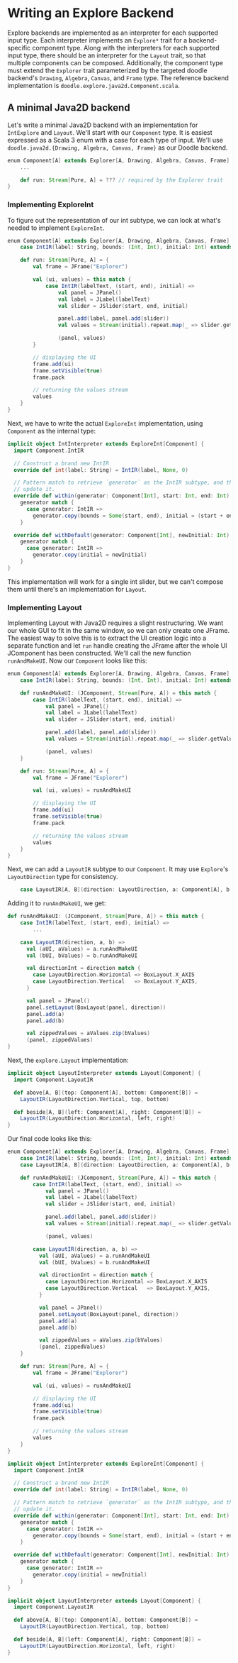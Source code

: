 # Writing an Explore Backend

Explore backends are implemented as an interpreter for each supported input type.
Each interpreter implements an `Explore*` trait for a backend-specific component type.
Along with the interpreters for each supported input type, there should be an interpreter for 
the `Layout` trait, so that multiple components can be composed. Additionally, the component type
must extend the `Explorer` trait parameterized by the targeted doodle backend's `Drawing`, `Algebra`,
`Canvas`, and `Frame` type. The reference backend implementation is `doodle.explore.java2d.Component.scala`.

## A minimal Java2D backend

Let's write a minimal Java2D backend with an implementation for `IntExplore` and `Layout`.
We'll start with our `Component` type. It is easiest expressed as a Scala 3 enum with a
case for each type of input. We'll use `doodle.java2d.{Drawing, Algebra, Canvas, Frame}`
as our Doodle backend.

```scala
enum Component[A] extends Explorer[A, Drawing, Algebra, Canvas, Frame] {
    ...

    def run: Stream[Pure, A] = ??? // required by the Explorer trait
}
```

### Implementing ExploreInt

To figure out the representation of our int subtype, we can look at what's
needed to implement `ExploreInt`.

```scala
enum Component[A] extends Explorer[A, Drawing, Algebra, Canvas, Frame] {
    case IntIR(label: String, bounds: (Int, Int), initial: Int) extends Component[Int]

    def run: Stream[Pure, A] = {
        val frame = JFrame("Explorer")

        val (ui, values) = this match {
            case IntIR(labelText, (start, end), initial) =>
                val panel = JPanel()
                val label = JLabel(labelText)
                val slider = JSlider(start, end, initial)

                panel.add(label, panel.add(slider))
                val values = Stream(initial).repeat.map(_ => slider.getValue)

                (panel, values)
        }

        // displaying the UI
        frame.add(ui)
        frame.setVisible(true)
        frame.pack

        // returning the values stream
        values
    }
}
```

Next, we have to write the actual `ExploreInt` implementation, using
`Component` as the internal type:

```scala
implicit object IntInterpreter extends ExploreInt[Component] {
  import Component.IntIR

  // Construct a brand new IntIR
  override def int(label: String) = IntIR(label, None, 0)

  // Pattern match to retrieve `generator` as the IntIR subtype, and then
  // update it.
  override def within(generator: Component[Int], start: Int, end: Int) =
    generator match {
      case generator: IntIR =>
        generator.copy(bounds = Some(start, end), initial = (start + end) / 2)
    }

  override def withDefault(generator: Component[Int], newInitial: Int) =
    generator match {
      case generator: IntIR => 
        generator.copy(initial = newInitial)
    }
}
```

This implementation will work for a single int slider, but we can't
compose them until there's an implementation for `Layout`.

### Implementing Layout

Implementing Layout with Java2D requires a slight restructuring. We want
our whole GUI to fit in the same window, so we can only create one JFrame.
The easiest way to solve this is to extract the UI creation logic into a
separate function and let `run` handle creating the JFrame after the whole
UI JComponent has been constructed. We'll call the new function `runAndMakeUI`.
Now our `Component` looks like this:

```scala
enum Component[A] extends Explorer[A, Drawing, Algebra, Canvas, Frame] {
    case IntIR(label: String, bounds: (Int, Int), initial: Int) extends Component[Int]

    def runAndMakeUI: (JComponent, Stream[Pure, A]) = this match {
        case IntIR(labelText, (start, end), initial) =>
            val panel = JPanel()
            val label = JLabel(labelText)
            val slider = JSlider(start, end, initial)

            panel.add(label, panel.add(slider))
            val values = Stream(initial).repeat.map(_ => slider.getValue)

            (panel, values)
    }

    def run: Stream[Pure, A] = {
        val frame = JFrame("Explorer")

        val (ui, values) = runAndMakeUI

        // displaying the UI
        frame.add(ui)
        frame.setVisible(true)
        frame.pack

        // returning the values stream
        values
    }
}
```

Next, we can add a `LayoutIR` subtype to our `Component`. It may use `Explore`'s
`LayoutDirection` type for consistency.

```scala
    case LayoutIR[A, B](direction: LayoutDirection, a: Component[A], b: Component[B]) extends Component[(A, B)]
```

Adding it to `runAndMakeUI`, we get:
```scala
def runAndMakeUI: (JComponent, Stream[Pure, A]) = this match {
    case IntIR(labelText, (start, end), initial) =>
        ...

    case LayoutIR(direction, a, b) =>
      val (aUI, aValues) = a.runAndMakeUI
      val (bUI, bValues) = b.runAndMakeUI

      val directionInt = direction match {
        case LayoutDirection.Horizontal => BoxLayout.X_AXIS
        case LayoutDirection.Vertical   => BoxLayout.Y_AXIS,
      }

      val panel = JPanel()
      panel.setLayout(BoxLayout(panel, direction))
      panel.add(a)
      panel.add(b)

      val zippedValues = aValues.zip(bValues)
      (panel, zippedValues)
}
```

Next, the `explore.Layout` implementation:
```scala
implicit object LayoutInterpreter extends Layout[Component] {
  import Component.LayoutIR

  def above[A, B](top: Component[A], bottom: Component[B]) =
    LayoutIR(LayoutDirection.Vertical, top, bottom)

  def beside[A, B](left: Component[A], right: Component[B]) =
    LayoutIR(LayoutDirection.Horizontal, left, right)
}
```

Our final code looks like this:

```scala
enum Component[A] extends Explorer[A, Drawing, Algebra, Canvas, Frame] {
    case IntIR(label: String, bounds: (Int, Int), initial: Int) extends Component[Int]
    case LayoutIR[A, B](direction: LayoutDirection, a: Component[A], b: Component[B]) extends Component[(A, B)]

    def runAndMakeUI: (JComponent, Stream[Pure, A]) = this match {
        case IntIR(labelText, (start, end), initial) =>
            val panel = JPanel()
            val label = JLabel(labelText)
            val slider = JSlider(start, end, initial)

            panel.add(label, panel.add(slider))
            val values = Stream(initial).repeat.map(_ => slider.getValue)

            (panel, values)

        case LayoutIR(direction, a, b) =>
          val (aUI, aValues) = a.runAndMakeUI
          val (bUI, bValues) = b.runAndMakeUI

          val directionInt = direction match {
            case LayoutDirection.Horizontal => BoxLayout.X_AXIS
            case LayoutDirection.Vertical   => BoxLayout.Y_AXIS,
          }

          val panel = JPanel()
          panel.setLayout(BoxLayout(panel, direction))
          panel.add(a)
          panel.add(b)

          val zippedValues = aValues.zip(bValues)
          (panel, zippedValues)
    }

    def run: Stream[Pure, A] = {
        val frame = JFrame("Explorer")

        val (ui, values) = runAndMakeUI

        // displaying the UI
        frame.add(ui)
        frame.setVisible(true)
        frame.pack

        // returning the values stream
        values
    }
}

implicit object IntInterpreter extends ExploreInt[Component] {
  import Component.IntIR

  // Construct a brand new IntIR
  override def int(label: String) = IntIR(label, None, 0)

  // Pattern match to retrieve `generator` as the IntIR subtype, and then
  // update it.
  override def within(generator: Component[Int], start: Int, end: Int) =
    generator match {
      case generator: IntIR =>
        generator.copy(bounds = Some(start, end), initial = (start + end) / 2)
    }

  override def withDefault(generator: Component[Int], newInitial: Int) =
    generator match {
      case generator: IntIR => 
        generator.copy(initial = newInitial)
    }
}

implicit object LayoutInterpreter extends Layout[Component] {
  import Component.LayoutIR

  def above[A, B](top: Component[A], bottom: Component[B]) =
    LayoutIR(LayoutDirection.Vertical, top, bottom)

  def beside[A, B](left: Component[A], right: Component[B]) =
    LayoutIR(LayoutDirection.Horizontal, left, right)
}
```
